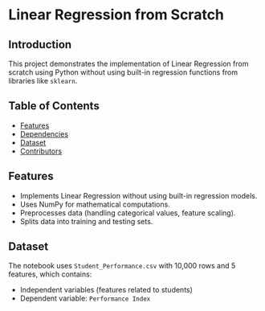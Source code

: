 # Linear Regression from Scratch

## Introduction

This project demonstrates the implementation of Linear Regression from scratch using Python without using built-in regression functions from libraries like `sklearn`.

## Table of Contents

- [Features](#features)
- [Dependencies](#dependencies)
- [Dataset](#dataset)
- [Contributors](#contributors)

## Features

- Implements Linear Regression without using built-in regression models.
- Uses NumPy for mathematical computations.
- Preprocesses data (handling categorical values, feature scaling).
- Splits data into training and testing sets.


## Dataset

The notebook uses `Student_Performance.csv` with 10,000 rows and 5 features, which contains:

- Independent variables (features related to students)
- Dependent variable: `Performance Index`
